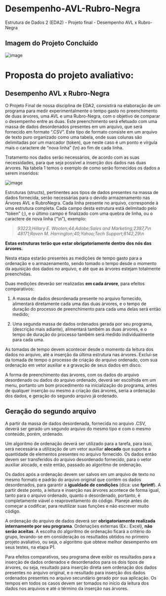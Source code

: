 # Desempenho-AVL-Rubro-Negra
Estrutura de Dados 2 (EDA2) - Projeto final - Desempenho AVL x Rubro-Negra

## Imagem do Projeto Concluído
![image](https://github.com/user-attachments/assets/b3a406fe-be73-4225-8ea2-a885ba8bc5df)

# Proposta do projeto avaliativo:
## Desempenho AVL x Rubro-Negra
O Projeto Final de nossa disciplina de EDA2, consistirá na elaboração de um
programa para medir experimentalmente o tempo gasto no preenchimento de duas
árvores, uma AVL e uma Rubro-Negra, com o objetivo de comparar o desempenho entre
as duas. Este preenchimento será efetuado com uma massa de dados desordenados
presentes em um arquivo, que será fornecido em formato “.CSV”. Este tipo de formato
consiste em um arquivo de texto puro organizado como uma tabela, onde suas colunas
são delimitadas por um marcador (token), que neste caso é um ponto e vírgula mais o
caractere de “nova linha” (\n) ao fim de cada linha.

Tratamento nos dados serão necessários, de acordo com as suas necessidades,
para que seja possível a inserção dos dados nas duas árvores. Na tabela 1 temos o
exemplo de como serão fornecidos os dados a serem inseridos:

![image](https://github.com/user-attachments/assets/f0d35ae2-5544-46e2-a0f2-cf7fedc88ce9)

Estruturas (structs), pertinentes aos tipos de dados presentes na massa de dados
fornecida, serão necessárias para o devido armazenamento nas Árvores AVL e RubroNegra. Cada linha presente no arquivo, corresponde à uma estrutura completa. Cada
campo desta estrutura está delimitado pelo “token” (;), e o último campo é finalizado
com uma quebra de linha, ou o caractere de nova linha (“\n”), exemplo:

> *93223;Hillary E. Wooten;44;Adobe;Sales and Marketing;2387,7\n*
> *48171;Raven M. Harrington;40;Yahoo;Tech Support;8142,29\n*

**Estas estruturas terão que estar obrigatoriamente dentro dos nós das árvores.**

Nesta etapa estarão presentes as medições de tempo gasto para a ordenação e
o armazenamento, sendo tomado o tempo desde o momento da aquisição dos dados
no arquivo, e até que as árvores estejam totalmente preenchidas.

Duas medições deverão ser realizadas **em cada árvore**, para efeitos comparativos:

1. A massa de dados desordenada presente no arquivo fornecido, alimentará
diretamente cada uma das duas árvores, e o tempo de duração do processo de
preenchimento para cada uma delas será então medido;

2. Uma segunda massa de dados ordenados gerada por seu programa, (descrição
mais adiante), alimentará também as duas árvores, e o tempo de duração do
processo também será medido individualmente para cada uma.

As tomadas de tempo devem acontecer desde o momento da leitura dos dados no
arquivo, até a inserção da última estrutura nas árvores. Exclui-se da tomada de tempo
o processo de criação do arquivo ordenado, com sua ordenação em vetor auxiliar e a
gravação de seus dados em disco.

A forma de preenchimento das árvores, com os dados do arquivo desordenado ou
dados do arquivo ordenado, deverá ser escolhida em um menu, portanto um bom
procedimento na inicialização do programa, antes de qualquer inserção ou mesmo a
criação das árvores, seria a ordenação dos dados, e geração do segundo arquivo já
ordenado.

## Geração do segundo arquivo

A partir da massa de dados desordenada, fornecida no arquivo .CSV, deverá ser
gerado um segundo arquivo do mesmo tipo e com o mesmo conteúdo, porém,
ordenado.

Um algoritmo de ordenação deverá ser utilizado para a tarefa, para isso, será
necessária a utilização de um vetor auxiliar **alocado** que suporte a quantidade de
elementos presentes no arquivo fornecido. Os dados então devem ser transferidos do
arquivo desordenado fornecido, para o vetor auxiliar alocado, e este então, passado ao
algoritmo de ordenação.

Os dados após a ordenação devem ser salvos em um arquivo de texto no mesmo
formato e padrão do arquivo original que contém os dados desordenados, para garantir
a **igualdade de condições** (dica: use **fprintf**). A partir deste ponto, a leitura e inserção
nas árvores acontece de forma igual, tanto para o arquivo ordenado, quanto o
desordenado, portanto, é completamente viável o reaproveitamento do código. Planeje
antes de começar a codificar, para reutilizar suas funções e não escrever muito código.

A ordenação do arquivo de dados deverá ser **obrigatoriamente realizada
internamente por seu programa**. Ordenações externas (Ex.: Excel), **não serão aceitas**.
A escolha do algoritmo de ordenação ficará a critério do grupo, levando-se em
consideração os resultados obtidos no primeiro projeto avaliativo, ou seja, o algoritmo
que obteve melhor desempenho em seus testes, na etapa P1.

Para efeitos comparativos, seu programa deve exibir os resultados para a inserção
de dados ordenados e desordenados para os dois tipos de árvores, ou seja, resultado
para inserção direta sem ordenação dos dados presentes no arquivo original, e o
resultado para inserção dos dados ordenados presentes no arquivo secundário gerado
por sua aplicação. Os tempos em todos os casos devem ser tomados no início da leitura
dos dados nos arquivos e até o término da inserção nas árvores.
